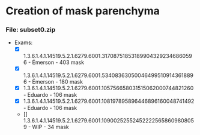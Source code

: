# Creation of mask parenchyma

### File: subset0.zip
- Exams:
	-	[X] 1.3.6.1.4.1.14519.5.2.1.6279.6001.317087518531899043292346860596 - Émerson - 403 mask
	-	[X] 1.3.6.1.4.1.14519.5.2.1.6279.6001.534083630500464995109143618896 - Émerson - 180 mask
	-	[X] 1.3.6.1.4.1.14519.5.2.1.6279.6001.105756658031515062000744821260 - Eduardo - 106 mask
	-	[X] 1.3.6.1.4.1.14519.5.2.1.6279.6001.108197895896446896160048741492 - Eduardo - 106 mask
	-	[] 1.3.6.1.4.1.14519.5.2.1.6279.6001.109002525524522225658609808059 - WIP - 34 mask 
